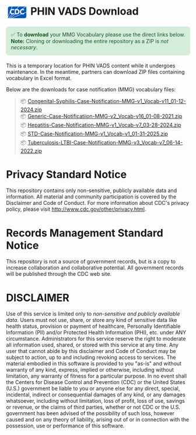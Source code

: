 # <img src="./images/Logo@0.5x.png" alt="CDC logo" width="60" align="absmiddle">  PHIN VADS Download

<div style="background-color:#d4edda; border:1px solid #c3e6cb; color:#155724; padding:12px; border-radius:6px; margin-bottom:20px;">
  ✅ To <strong>download</strong> your MMG Vocabulary please use the direct links below. <strong>Note:</strong> 
  Cloning or downloading the entire repository as a ZIP is <em>not necessary</em>.
</div>

This is a temporary location for PHIN VADS content while it undergoes maintenance. In the meantime, partners can download ZIP files containing vocabulary in Excel format. 

Below are the downloads for case notification (MMG) vocabulary files:

> 📦 [Congenital-Syphilis-Case-Notification-MMG-v1_Vocab-v11_01-12-2024.zip](../../raw/master/MMG/Congenital-Syphilis-Case-Notification-MMG-v1_Vocab-v11_01-12-2024.zip)  
> 📦 [Generic-Case-Notificatiion-MMG-v2_Vocab-v16_01-08-2021.zip](../../raw/master/MMG/Generic-Case-Notificatiion-MMG-v2_Vocab-v16_01-08-2021.zip)  
> 📦 [Hepatitis-Case-Notification-MMG-v1_Vocab-v7_03-28-2024.zip](../../raw/master/MMG/Hepatitis-Case-Notification-MMG-v1_Vocab-v7_03-28-2024.zip)  
> 📦 [STD-Case-Notification-MMG-v1_Vocab-v1_01-31-2025.zip](../../raw/master/MMG/STD-Case-Notification-MMG-v1_Vocab-v1_01-31-2025.zip)  
> 📦 [Tuberculosis-LTBI-Case-Notification-MMG-v3_Vocab-v7_06-14-2022.zip](../../raw/master/MMG/Tuberculosis-LTBI-Case-Notification-MMG-v3_Vocab-v7_06-14-2022.zip)  


# Privacy Standard Notice
This repository contains only non-sensitive, publicly available data and
information. All material and community participation is covered by the
Disclaimer
and Code of Conduct.
For more information about CDC's privacy policy, please visit http://www.cdc.gov/other/privacy.html.

# Records Management Standard Notice
This repository is not a source of government records, but is a copy to increase
collaboration and collaborative potential. All government records will be
published through the CDC web site.

# DISCLAIMER
Use of this service is limited only to *non-sensitive and publicly available
data*. Users must not use, share, or store any kind of sensitive data like
health status, provision or payment of healthcare, Personally Identifiable
Information (PII) and/or Protected Health Information (PHI), etc. under ANY
circumstance.
Administrators for this service reserve the right to moderate all information
used, shared, or stored with this service at any time. Any user that cannot
abide by this disclaimer and Code of Conduct  may be subject to action, up to
and including revoking access to services.
The material embodied in this software is provided to you "as-is" and without
warranty of any kind, express, implied or otherwise, including without
limitation, any warranty of fitness for a particular purpose. In no event shall
the Centers for Disease Control and Prevention (CDC) or the United States (U.S.)
government be liable to you or anyone else for any direct, special, incidental,
indirect or consequential damages of any kind, or any damages whatsoever,
including without limitation, loss of profit, loss of use, savings or revenue,
or the claims of third parties, whether or not CDC or the U.S. government has
been advised of the possibility of such loss, however caused and on any theory
of liability, arising out of or in connection with the possession, use or
performance of this software.

